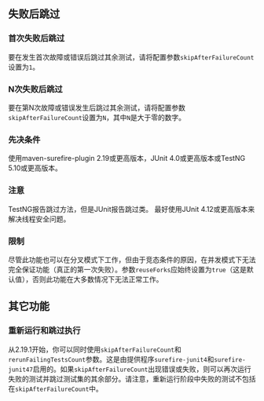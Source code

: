 ## 失败后跳过

### 首次失败后跳过

 要在发生首次故障或错误后跳过其余测试，请将配置参数`skipAfterFailureCount`设置为`1`。 

### N次失败后跳过

 要在第N次故障或错误发生后跳过其余测试，请将配置参数`skipAfterFailureCount`设置为`N`，其中`N`是大于零的数字。 

### 先决条件 

 使用maven-surefire-plugin 2.19或更高版本，JUnit 4.0或更高版本或TestNG 5.10或更高版本。 

### 注意

 TestNG报告跳过方法，但是JUnit报告跳过类。 最好使用JUnit 4.12或更高版本来解决线程安全问题。 

### 限制

尽管此功能也可以在分叉模式下工作，但由于竞态条件的原因，在并发模式下无法完全保证功能（真正的第一次失败）。参数`reuseForks`应始终设置为`true`（这是默认值），否则此功能在大多数情况下无法正常工作。

## 其它功能

### 重新运行和跳过执行

从2.19.1开始，你可以同时使用`skipAfterFailureCount`和`rerunFailingTestsCount`参数。这是由提供程序`surefire-junit4`和`surefire-junit47`启用的。如果`skipAfterFailureCount`出现错误或失败，则可以再次运行失败的测试并跳过测试集的其余部分。请注意，重新运行阶段中失败的测试不包括在`skipAfterFailureCount`中。

